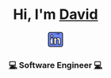 <div align="center">
   <h1>Hi, I'm <a href="https://davidnavarretea.com" target="_blank" rel="noopener noreferrer">David</a></h1>
</div>

<p align='center'>
   <a href="https://www.linkedin.com/in/davidnavarretea" target="_blank" rel="noopener noreferrer">
      <img height="30" src="https://raw.githubusercontent.com/davidnavarretea/davidnavarretea/main/linkedin.png">
   </a>
</p>

<div align="center">
   <h3><a href="https://davidnavarretea.com" target="_blank" rel="noopener noreferrer">💻</a> Software Engineer <a href="https://davidnavarretea.com" target="_blank" rel="noopener noreferrer">💻</a></h3>
</div>
